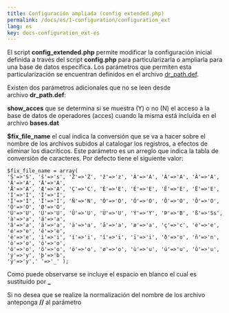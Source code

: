 ```yaml
---
title: Configuración ampliada (config extended.php)
permalink: /docs/es/1-configuration/configuration_ext
lang: es
key: docs-configuration_ext-es
---
```


El script **config_extended.php** permite modificar la configuración inicial definida a través del script **config.php** para particularizarla o ampliarla para una base de datos específica. Los parámetros que permiten esta particularización se encuentran definidos en el archivo [dr_path.def](/wiki/docs/es/1-configuration/abcd_def#dr_pathdef).

Existen dos parámetros adicionales que no se leen desde archivo **dr_path.def**:

**show_acces** que se determina si se muestra (Y) o no (N) el acceso a la base de datos de operadores (acces) cuando la misma está incluída en el archivo **bases.dat**

**$fix_file_name** el cual indica la conversión que se va a hacer sobre el nombre de los archivos subidos al catalogar los registros, a efectos de eliminar los diacríticos. Este parámetro es un arreglo que indica la tabla de conversión de caracteres. Por defecto tiene el siguiente valor:

```
$fix_file_name = array(
'Š'=>'S', 'š'=>'s', 'Ž'=>'Z', 'ž'=>'z', 'À'=>'A', 'Á'=>'A', 'Â'=>'A', 'Ã'=>'A', 'Ä'=>'A',
'Å'=>'A', 'Æ'=>'A', 'Ç'=>'C', 'È'=>'E', 'É'=>'E', 'Ê'=>'E', 'Ë'=>'E', 'Ì'=>'I', 'Í'=>'I',
'Î'=>'I', 'Ï'=>'I', 'Ñ'=>'N', 'Ò'=>'O', 'Ó'=>'O', 'Ô'=>'O', 'Õ'=>'O', 'Ö'=>'O', 'Ø'=>'O',
'Ù'=>'U', 'Ú'=>'U', 'Û'=>'U', 'Ü'=>'U', 'Ý'=>'Y', 'Þ'=>'B', 'ß'=>'Ss', 'à'=>'a', 'á'=>'a',
'â'=>'a', 'ã'=>'a', 'ä'=>'a', 'å'=>'a', 'æ'=>'a', 'ç'=>'c', 'è'=>'e', 'é'=>'e', 'ê'=>'e',
'ë'=>'e', 'ì'=>'i', 'í'=>'i', 'î'=>'i', 'ï'=>'i', 'ð'=>'o', 'ñ'=>'n', 'ò'=>'o', 'ó'=>'o',
'ô'=>'o', 'õ'=>'o', 'ö'=>'o', 'ø'=>'o', 'ù'=>'u', 'ú'=>'u', 'û'=>'u', 'ý'=>'y', 'þ'=>'b',
'ÿ'=>'y',' '=>'_' );

```

Como puede observarse se incluye el espacio en blanco el cual es sustituído por **_**

Si no desea que se realize la normalización del nombre de los archivo anteponga **//** al parámetro